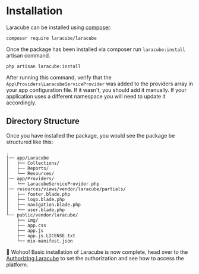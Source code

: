 # Installation

Laracube can be installed using [composer](https://getcomposer.org/).

```shell
composer require laracube/laracube
```

Once the package has been installed via composer run `laracube:install` artisan command.

```shell
php artisan laracube:install
```

After running this command, verify that the `App\Providers\LaracubeServiceProvider` 
was added to the providers array in your app configuration file. 
If it wasn't, you should add it manually. 
If your application uses a different namespace you will need to update it accordingly.

## Directory Structure

Once you have installed the package, you would see the package be structured like this:

```text
.
│── app/Laracube
│   ├── Collections/
│   ├── Reports/
│   └── Resources/
│── app/Providers/
│   └── LaracubeServiceProvider.php
│── resources/views/vendor/laracube/partials/
│   ├── footer.blade.php
│   ├── logo.blade.php
│   ├── navigation.blade.php
│   └── user.blade.php
└── public/vendor/laracube/
    ├── img/
    ├── app.css
    ├── app.js
    ├── app.js.LICENSE.txt
    └── mix-manifest.json
```

🙌 Wohoo! Basic installation of Laracube is now complete, 
head over to the [Authorizing Laracube](/docs/getting-started-authorizing) to set the authorization and see how to access the platform.
